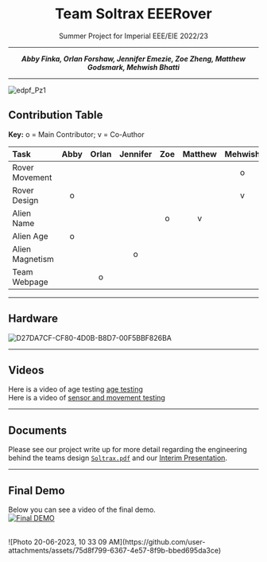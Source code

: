 <center>

# Team Soltrax EEERover
Summer Project for Imperial EEE/EIE 2022/23

---

**_Abby Finka, Orlan Forshaw, Jennifer Emezie, Zoe Zheng, Matthew Godsmark, Mehwish Bhatti_**

---

</center>

![edpf_Pz1](https://github.com/user-attachments/assets/46a67a13-85f3-40a6-a8ae-1b73ef46c4a3)


## Contribution Table

**Key:** o = Main Contributor; v = Co-Author


| Task                | Abby | Orlan | Jennifer | Zoe | Matthew | Mehwish |
|:--------------------|:--------:|:-----:|:------:|:-----:|:----:|:----------:|
| Rover Movement      |          |       |        |       |      |      o     |
| Rover Design        |     o    |       |        |       |      |      v     |
| Alien Name          |          |       |        |   o   |  v   |            |
| Alien Age           |    o     |       |        |       |      |            |
| Alien Magnetism     |          |       |    o   |       |      |            |
| Team Webpage        |          |   o   |        |       |      |            |

___
## Hardware
![D27DA7CF-CF80-4D0B-B8D7-00F5BBF826BA](https://github.com/user-attachments/assets/8f10170b-6a3c-44c2-b663-a20f34f43ed9)
___
## Videos 
Here is a video of age testing
[age testing](https://www.youtube.com/watch?v=FwyPFLFQa2M&list=PL8CWvMraml-7GFHXY4zaqxFh0PDaMUSf0&index=1&ab_channel=Jen)
<br/>
Here is a video of [sensor and movement testing](https://www.youtube.com/watch?v=HSvzeChAvag&list=PL8CWvMraml-7GFHXY4zaqxFh0PDaMUSf0&index=2&ab_channel=Jen)
___
## Documents 
Please see our project write up for more detail regarding the engineering behind the teams design [`Soltrax.pdf`](./Soltrax.pdf) and our [Interim Presentation](https://www.canva.com/design/DAFkkoNc9i0/usRfsTg2y6Oj4BSP19Y2mA/view?utm_content=DAFkkoNc9i0&utm_campaign=designshare&utm_medium=link&utm_source=editor).
___

## Final Demo
Below you can see a video of the final demo. 
<br/>
[![Final DEMO](https://img.youtube.com/vi/kKdj9ryf2Y0&list=PL8CWvMraml-7GFHXY4zaqxFh0PDaMUSf0&index=3&ab_channel=Jen)](https://www.youtube.com/watch?v=kKdj9ryf2Y0&list=PL8CWvMraml-7GFHXY4zaqxFh0PDaMUSf0&index=3&ab_channel=Jen)

<br/>
![Photo 20-06-2023, 10 33 09 AM](https://github.com/user-attachments/assets/75d8f799-6367-4e57-8f9b-bbed695da3ce)
